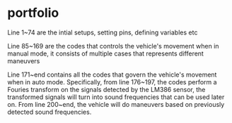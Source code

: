 # portfolio

Line 1~74 are the intial setups, setting pins, defining variables etc

Line 85~169 are the codes that controls the vehicle's movement when in manual mode, it consists of multiple cases that represents different maneuvers 

Line 171~end contains all the codes that govern the vehicle's movement when in auto mode. 
Specifically, from line 176~197, the codes perform a Fouries transform on the signals detected by the LM386 sensor, the transformed signals will turn into sound 
frequencies that can be used later on. From line 200~end, the vehicle will do maneuvers based on previously detected sound frequencies.
